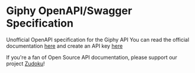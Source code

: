 # Giphy OpenAPI/Swagger Specification
Unofficial OpenAPI specification for the Giphy API
You can read the official documentation [here](https://developers.giphy.com/docs/api/endpoint/) and create an API key [here](https://developers.giphy.com/dashboard/?create=true)

If you're a fan of Open Source API documentation, please support our project [Zudoku](https://zudoku.dev/)!
